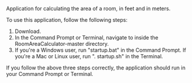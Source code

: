 Application for calculating the area of a room, in feet and in meters.

To use this application, follow the following steps:
1. Download.
2. In the Command Prompt or Terminal, navigate to inside the RoomAreaCalculator-master directory.
3. If you're a Windows user, run "startup.bat" in the Command Prompt. If you're a Mac or Linux user, run ". startup.sh" in the Terminal.

If you follow the above three steps correctly, the application should run in your Command Prompt or Terminal.
